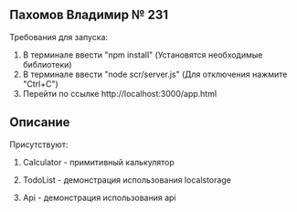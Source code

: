 
## Пахомов Владимир № 231
Требования для запуска: 
1) В терминале ввести "npm install" (Установятся необходимые библиотеки)
2) В терминале ввести "node scr/server.js" (Для отключения нажмите "Ctrl+C")
3) Перейти по ссылке http://localhost:3000/app.html
## Описание
Присутствуют:

1) Calculator - примитивный калькулятор

2) TodoList - демонстрация использования localstorage

3) Api - демонстрация использования api